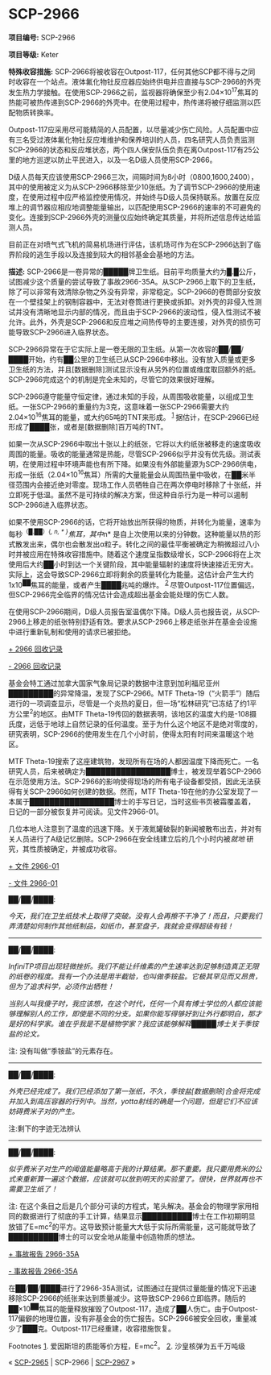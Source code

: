 # SCP-2966
                        


**项目编号:**  SCP-2966

**项目等级:**  Keter

**特殊收容措施:**  SCP-2966将被收容在Outpost-117，任何其他SCP都不得与之同时收容在一个站点。液体氟化物钍反应器应始终供电并应直接与SCP-2966的外壳发生热力学接触。在使用SCP-2966之前，监视器将确保至少有2.04×10<sup>17</sup>焦耳的热能可被热传递到SCP-2966的外壳中。在使用过程中，热传递将被仔细监测以匹配物质转换率。

Outpost-117应采用尽可能精简的人员配置，以尽量减少伤亡风险。人员配置中应有三名受过液体氟化物钍反应堆维护和保养培训的人员，四名研究人员负责监测SCP-2966的状态和反应堆状态，两个四人保安队伍负责在离Outpost-117有25公里的地方巡逻以防止平民进入，以及一名D级人员使用SCP-2966。

D级人员每天应该使用SCP-2966三次，间隔时间为8小时（0800,1600,2400），其中的使用被定义为从SCP-2966移除至少10张纸。为了调节SCP-2966的使用速度，在使用过程中应严格监控使用情况，并始终与D级人员保持联系。放置在反应堆上的调节器应相应地调整能量输出，以匹配使用SCP-2966的速率的不可避免的变化。连接到SCP-2966外壳的测量仪应始终确定其质量，并将所述信息传达给监测人员。

目前正在对喷气式飞机的简易机场进行评估，该机场可作为在SCP-2966达到了临界阶段的逃生手段以及连接到较大的相邻基金会基地的方法。

**描述:**  SCP-2966是一卷异常的█████牌卫生纸。目前平均质量大约为█.█公斤，试图减少这个质量的尝试导致了事故2966-35A。从SCP-2966上取下的卫生纸，除了可以非常有效清除杂物之外没有异常，非常稳定。SCP-2966的卷筒部分安放在一个壁挂架上的钢制容器中，无法对卷筒进行更换或拆卸。对外壳的非侵入性测试并没有清晰地显示内部的情况，而且由于SCP-2966的波动性，侵入性测试不被允许。此外，外壳是SCP-2966和反应堆之间热传导的主要连接，对外壳的损伤可能导致SCP-2966进入临界状态。

SCP-2966异常在于它实际上是一卷无限的卫生纸。从第一次收容的██/██/████开始，约有██公里的卫生纸已从SCP-2966中移出。没有放入质量或更多卫生纸的方法，并且[数据删除]测试显示没有从另外的位置或维度取回额外的纸。SCP-2966完成这个的机制是完全未知的，尽管它的效果很好理解。

SCP-2966遵守能量守恒定律，通过未知的手段，从周围吸收能量，以组成卫生纸。一张SCP-2966的重量约为3克，这意味着一张SCP-2966需要大约2.04×10<sup>16</sup>焦耳的能量，或大约65吨的TNT来形成。<sup class='footnoteref'>
 <a shape='rect' class='footnoteref' id='footnoteref-1' href='javascript:;' onclick='WIKIDOT.page.utils.scrollToReference(&apos;footnote-1&apos;)'>1</a>
</sup>据估计，在SCP-2966已经形成了████张，或者是[数据删除]百万吨的TNT。

如果一次从SCP-2966中取出十张以上的纸张，它将以大约纸张被移走的速度吸收周围的能量。吸收的能量通常是热能，尽管SCP-2966似乎并没有优先级。测试表明，在使用过程中环境声能也有所下降。如果没有外部能量源为SCP-2966供电，形成一张纸（2.04×10<sup>16</sup>焦耳）所需的大量能量会从周围热量中吸收，在██米半径范围内会接近绝对零度。现场工作人员牺牲自己在两次停电时移除了十张纸，并立即死于低温。虽然不是可持续的解决方案，但这种自杀行为是一种可以遏制SCP-2966进入临界状态。

如果不使用SCP-2966的话，它将开始放出所获得的物质，并转化为能量，速率为每秒<sup>&#65288;&#9608;.&#9608;&#9608;&#65289;{*, n, * }</sup>焦耳，其中*n* 是自上次使用以来的分钟数。这种能量以热的形式散发出来，偶尔也会散发出α粒子。转化之间的最佳平衡被确定为稍微超过八小时并被应用在特殊收容措施中。随着这个速度呈指数级增长，SCP-2966将在上次使用后大约██小时到达一个关键阶段，其中能量辐射的速度将快速接近无穷大。实际上，这会导致SCP-2966立即将剩余的质量转化为能量。这估计会产生大约1x10<sup>&#9608;&#9608;</sup>焦耳的能量，或者产生████兆吨的爆炸。<sup class='footnoteref'>
 <a shape='rect' class='footnoteref' id='footnoteref-2' href='javascript:;' onclick='WIKIDOT.page.utils.scrollToReference(&apos;footnote-2&apos;)'>2</a>
</sup>尽管Outpost-117位置偏远，但SCP-2966完全临界的情况估计会造成超出基金会能处理的伤亡人数。

在使用SCP-2966期间，D级人员报告室温偶尔下降。D级人员也报告说，从SCP-2966上移走的纸张特别舒适有效。要求从SCP-2966上移走纸张并在基金会设施中进行重新轧制和使用的请求已被拒绝。


<a shape='rect' class='collapsible-block-link' href='javascript:;'>+&#160;2966&#160;&#22238;&#25910;&#35760;&#24405;</a>

<a shape='rect' class='collapsible-block-link' href='javascript:;'>-&#160;2966&#160;&#22238;&#25910;&#35760;&#24405;</a>

基金会特工通过加拿大国家气象局记录的数据中注意到加利福尼亚州█████████的异常降温，发现了SCP-2966。MTF Theta-19（“火箭手”）随后进行的一项调查显示，尽管是一个炎热的夏日，但一场“松林研究”已冻结了约1平方公里<sup>2</sup>的地区。由MTF Theta-19传回的数据表明，该地区的温度大约是-108摄氏度，远低于地球上自然记录的任何温度。至于为什么这个地区不是绝对零度的，研究表明，SCP-2966的使用发生在几个小时前，使得太阳有时间来温暖这个地区。

MTF Theta-19搜索了这座建筑物，发现所有在场的人都因温度下降而死亡。一名研究人员，后来被确定为█████████████████博士，被发现举着SCP-2966在示范使用方法。SCP-2966的影响使得现场的所有电子设备都受损，因此无法获得有关SCP-2966如何创建的数据。然而，MTF Theta-19在他的办公室发现了一本属于█████████████████博士的手写日记，当时这些书页被霜覆盖着，日记的一部分被恢复并可阅读。见文件2966-01。

几位本地人注意到了温度的迅速下降。关于液氮罐破裂的新闻被散布出去，并对有关人员进行了A级记忆删除。SCP-2966在安全线建立后的几个小时内被*就地* 研究，其性质被确定，并被成功收容。





<a shape='rect' class='collapsible-block-link' href='javascript:;'>+&#160;&#25991;&#20214;&#160;2966-01</a>

<a shape='rect' class='collapsible-block-link' href='javascript:;'>-&#160;&#25991;&#20214;&#160;2966-01</a>

██/██/████:

*今天，我们在卫生纸技术上取得了突破。没有人会再擦不干净了！而且，只要我们弄清楚如何制作其他纸制品，如纸巾，甚至盘子，我就会变得超级有钱！* 


---

██/██/████:

*InfiniTP项目出现轻微挫折。我们不能让纤维素的产生速率达到足够制造真正无限的纸卷的程度。我有一个办法是用半截铪，也叫做季铵盐。它极其罕见而又昂贵，但为了追求科学，必须作出牺牲！* 

*当别人叫我傻子时，我应该想，在这个时代，任何一个具有博士学位的人都应该能够理解别人的工作，即使是不同的分支。如果你能写得够好到让外行都明白，那才是好的科学家。谁在乎我是不是植物学家？我应该能够解释█████博士关于季铵盐的论文。* 

注: 没有叫做“季铵盐”的元素存在。


---

██/██/████:

*外壳已经完成了。我们已经添加了第一张纸，不久，季铵盐[数据删除]合金将完成并加入到高压容器的行列中。当然，yotta射线的确是一个问题，但是它们不应该妨碍费米子对的产生。* 

注:剩下的字迹无法辨认


---

██/██/████:

*似乎费米子对生产的阈值能量略高于我的计算结果。那不重要。我只要用费米的公式来重新算一遍这个数据，应该就可以放到明天的实验里了。很快，世界就再也不需要卫生纸了！* 

注: 在这个条目之后是几个部分可读的方程式，笔头解决。基金会的物理学家用相同的数据进行了彻底的手工计算，结果显示██████████博士在工作初期明显放错了E=mc<sup>2</sup>的平方。这导致预计能量大大低于实际所需能量，这可能就导致了██████████博士的可以安全地从能量中创造物质的想法。





<a shape='rect' class='collapsible-block-link' href='javascript:;'>+&#160;&#20107;&#25925;&#25253;&#21578;&#160;2966-35A</a>

<a shape='rect' class='collapsible-block-link' href='javascript:;'>-&#160;&#20107;&#25925;&#25253;&#21578;&#160;2966-35A</a>

在██/██/████进行了2966-35A测试，试图通过在提供过量能量的情况下迅速移除SCP-2966的纸张来达到质量减少。这导致SCP-2966立即临界。随后的██×10<sup>&#9608;&#9608;</sup>焦耳的能量释放摧毁了Outpost-117，造成了██人伤亡。由于Outpost-117偏僻的地理位置，没有非基金会的伤亡报告。SCP-2966被安全回收，重量减少了███克。Outpost-117已经重建，收容措施恢复。





Footnotes
<a shape='rect' href='javascript:;' onclick='WIKIDOT.page.utils.scrollToReference(&apos;footnoteref-1&apos;)'>1</a>. 爱因斯坦的质能等价方程，E=mc<sup>2</sup>。
<a shape='rect' href='javascript:;' onclick='WIKIDOT.page.utils.scrollToReference(&apos;footnoteref-2&apos;)'>2</a>. 沙皇核弹为五千万吨级



« [SCP-2965](/scp-2965) | SCP-2966 | [SCP-2967](/scp-2967) »





                    